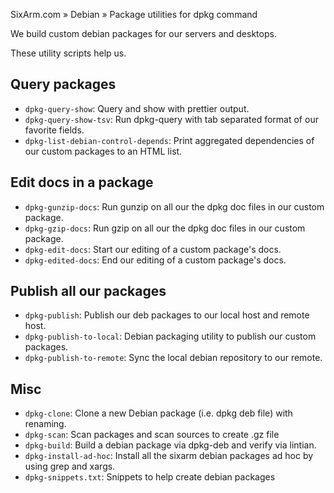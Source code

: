 SixArm.com » Debian » Package utilities for dpkg command

We build custom debian packages for our servers and desktops.

These utility scripts help us.

## Query packages

* <code>dpkg-query-show</code>: Query and show with prettier output. 
* <code>dpkg-query-show-tsv</code>: Run dpkg-query with tab separated format of our favorite fields.
* <code>dpkg-list-debian-control-depends</code>: Print aggregated dependencies of our custom packages to an HTML list.

## Edit docs in a package

* <code>dpkg-gunzip-docs</code>: Run gunzip on all our the dpkg doc files in our custom package.
* <code>dpkg-gzip-docs</code>: Run gzip on all our the dpkg doc files in our custom package.
* <code>dpkg-edit-docs</code>: Start our editing of a custom package's docs.
* <code>dpkg-edited-docs</code>: End our editing of a custom package's docs.

## Publish all our packages

* <code>dpkg-publish</code>: Publish our deb packages to our local host and remote host.
* <code>dpkg-publish-to-local</code>: Debian packaging utility to publish our custom packages.
* <code>dpkg-publish-to-remote</code>: Sync the local debian repository to our remote.

## Misc

* <code>dpkg-clone</code>: Clone a new Debian package (i.e. dpkg deb file) with renaming.
* <code>dpkg-scan</code>: Scan packages and scan sources to create .gz file
* <code>dpkg-build</code>: Build a debian package via dpkg-deb and verify via lintian.
* <code>dpkg-install-ad-hoc</code>: Install all the sixarm debian packages ad hoc by using grep and xargs.
* <code>dpkg-snippets.txt</code>: Snippets to help create debian packages

